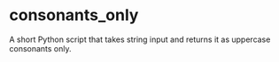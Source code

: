 # consonants_only
A short Python script that takes string input and returns it as uppercase consonants only.
